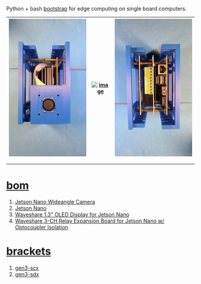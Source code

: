 Python + bash <a href="https://github.com/kamangir/blue-sbc">bootstrap</a> for edge computing on single board computers.

| [![image](../images/chenar-nano-2.jpg)](#) | [![image](../images/chenar-nano-3.jpg)](#) | [![image](../images/chenar-nano-4.jpg)](#) |
| --- | --- | --- |

---

# [bom](../parts.md)

1. [Jetson Nano Wideangle Camera](../parts.md#jetson-nano-wideangle-camera)
1. [Jetson Nano](../parts.md#jetson-nano)
1. [Waveshare 1.3" OLED Display for Jetson Nano](../parts.md#waveshare-13-oled-display-for-jetson-nano)
1. [Waveshare 3-CH Relay Expansion Board for Jetson Nano w/ Optocoupler Isolation](../parts.md#waveshare-3-ch-relay-expansion-board-for-jetson-nano-w-optocoupler-isolation)

# [brackets](../brackets)

1. [gen3-scx](../brackets/gen3-scx/gen3-scx.stl)
1. [gen3-sdx](../brackets/gen3-sdx/gen3-sdx.stl)

